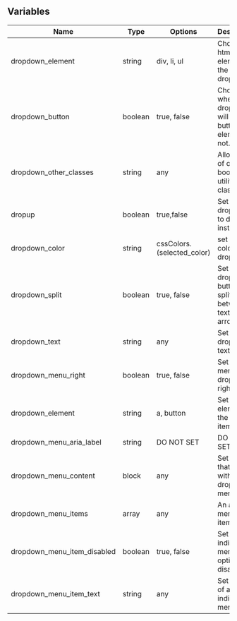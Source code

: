 ## Variables

| Name                        | Type    | Options                     | Description                                                  |
| --------------------------- | ------- | --------------------------- | ------------------------------------------------------------ |
| dropdown_element            | string  | div, li, ul                 | Choose the html element of the dropdown.                     |
| dropdown_button             | boolean | true, false                 | Choose whether the dropdown will be a button element or not. |
| dropdown_other_classes      | string  | any                         | Allows use of other bootstrap utility classes.               |
| dropup                      | boolean | true,false                  | Set the dropdown to dropup instead.                          |
| dropdown_color              | string  | cssColors.(selected_color)  | set The color of the dropdown.                               |
| dropdown_split              | boolean | true, false                 | Set the dropdown button to split between text and the arrow. |
| dropdown_text               | string  | any                         | Set the dropdown's text.                                     |
| dropdown_menu_right         | boolean | true, false                 | Set the menu to drop on the right side.                      |
| dropdown_element            | string  | a, button                   | Set the element of the menu items                            |
| dropdown_menu_aria_label    | string  | DO NOT SET                  | DO NOT SET                                                   |
| dropdown_menu_content       | block   | any                         | Set content that will be within the dropdown menu.           |
| dropdown_menu_items         | array   | any                         | An array of menu items.                                      |
| dropdown_menu_item_disabled | boolean | true, false                 | Set an individual menu option as disabled.                   |
| dropdown_menu_item_text     | string  | any                         | Set the text of an individual menu item.                     |
